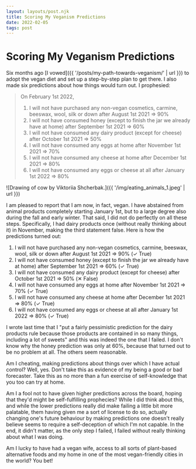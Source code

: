 ```yaml
---
layout: layouts/post.njk
title: Scoring My Veganism Predictions
date: 2022-02-05
tags: post
---
```


# Scoring My Veganism Predictions

Six months ago [I vowed]({{ '/posts/my-path-towards-veganism/' | url }}) to adopt the vegan diet and set up a step-by-step plan to get there. I also made six predictions about how things would turn out. I prophesied:

> On February 1st 2022,
>
> 1. I will not have purchased any non-vegan cosmetics, carmine, beeswax, wool, silk or down after August 1st 2021 ⇒ 90%
> 2. I will not have consumed honey (except to finish the jar we already have at home) after September 1st 2021 ⇒ 60%
> 3. I will not have consumed any dairy product (except for cheese) after October 1st 2021 ⇒ 50%
> 4. I will not have consumed any eggs at home after November 1st 2021 ⇒ 70%
> 5. I will not have consumed any cheese at home after December 1st 2021 ⇒ 80%
> 6. I will not have consumed any eggs or cheese at all after January 1st 2022 ⇒ 80%

![Drawing of cow by Viktoriia Shcherbak.]({{ '/img/eating_animals_1.jpeg' | url }})

I am pleased to report that I am now, in fact, vegan. I have abstained from animal products completely starting January 1st, but to a large degree also during the fall and early winter. That said, I did not do perfectly on all these steps. Specifically, I had dairy products once (without really thinking about it) in November, making the third statement false. Here is how the predictions turned out:

1. I will not have purchased any non-vegan cosmetics, carmine, beeswax, wool, silk or down after August 1st 2021 ⇒ 90% (✓ True)
2. I will not have consumed honey (except to finish the jar we already have at home) after September 1st 2021 ⇒ 60% (✓ True)
3. I will not have consumed any dairy product (except for cheese) after October 1st 2021 ⇒ 50% (✕ False)
4. I will not have consumed any eggs at home after November 1st 2021 ⇒ 70% (✓ True)
5. I will not have consumed any cheese at home after December 1st 2021 ⇒ 80% (✓ True)
6. I will not have consumed any eggs or cheese at all after January 1st 2022 ⇒ 80% (✓ True)

I wrote last time that I "put a fairly pessimistic prediction for the dairy products rule because those products are contained in so many things, including a lot of sweets" and this was indeed the one that I failed. I don't know why the honey prediction was only at 60%, because that turned out to be no problem at all. The others seem reasonable.

Am I cheating, making predictions about things over which I have actual control? Well, yes. Don't take this as evidence of my being a good or bad forecaster. Take this as no more than a fun exercise of self-knowledge that you too can try at home.

Am I a fool not to have given higher predictions across the board, hoping that they'd might be self-fulfilling prophecies? While I did think about this, and while the lower predictions really did make failing a little bit more palatable, them having given me a sort of license to do so, actually changing one's future behaviour by making predictions one doesn't really believe seems to require a self-deception of which I'm not capable. In the end, it didn't matter, as the only step I failed, I failed without really thinking about what I was doing.

Am I lucky to have had a vegan wife, access to all sorts of plant-based alternative foods and my home in one of the most vegan-friendly cities in the world? You bet!
